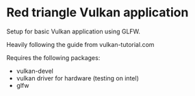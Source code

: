 # Red triangle Vulkan application

Setup for basic Vulkan application using GLFW.

Heavily following the guide from vulkan-tutorial.com

Requires the following packages:
* vulkan-devel
* vulkan driver for hardware (testing on intel)
* glfw
